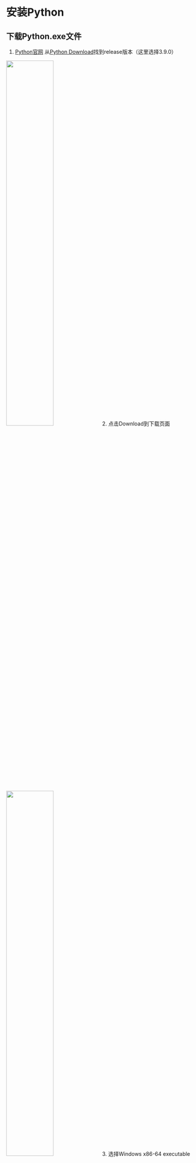 # 安装Python  
## 下载Python.exe文件
1. [Python官网](https://www.python.org)
从[Python Download](https://www.python.org/downloads/)找到release版本（这里选择3.9.0）
<img src="../../../raw/main/Notes/Images/Env_Python/1.png" width="50%">  
2. 点击Download到下载页面
<img src="../../../raw/main/Notes/Images/Env_Python/2.png" width="50%">  
3. 选择Windows x86-64 executable installer下载
## 安装Python
1. 使用管理员模式运行安装Python  
<img src="../../../raw/main/Notes/Images/Env_Python/3.png" width="50%">
2. 勾选Add Python XX to PATH 
<img src="../../../raw/main/Notes/Images/Env_Python/4.png" width="50%">
3. 选择Customize installation
<img src="../../../raw/main/Notes/Images/Env_Python/5.png" width="50%">
4. 保持选线，选择下一步
<img src="../../../raw/main/Notes/Images/Env_Python/6.png" width="50%">
5. 更改安装路径,这里我选择了D:\PY39
<img src="../../../raw/main/Notes/Images/Env_Python/7.png" width="50%">
<img src="../../../raw/main/Notes/Images/Env_Python/8.png" width="50%">
6. 安装完成
<img src="../../../raw/main/Notes/Images/Env_Python/9.png" width="50%">
<img src="../../../raw/main/Notes/Images/Env_Python/12.png" width="50%">
7. 测试安装是否成功,打开Command Prompt,输入py --version,显示python版本表示安装成功  
<img src="../../../raw/main/Notes/Images/Env_Python/10.png" width="50%">
8. 设置环境变量
- 我的电脑->属性  
<img src="../../../raw/main/Notes/Images/Env_Python/11.png" width="50%">
- 点击高级系统设置
<img src="../../../raw/main/Notes/Images/Env_Python/13.png" width="50%">
- 点击环境变量,在系统变量中找到Path，选择编辑
<img src="../../../raw/main/Notes/Images/Env_Python/14.png" width="50%">
<img src="../../../raw/main/Notes/Images/Env_Python/15.png" width="50%">
- 找到将Python的安装路径和PIP路径
PIP是Python的包管理工具,稍后会介绍如何使用
<img src="../../../raw/main/Notes/Images/Env_Python/16.png" width="50%">
<img src="../../../raw/main/Notes/Images/Env_Python/17.png" width="50%">
添加路径到Path变量中,当前的例子中为;D:\PY39;D:\PY39\Scripts
<img src="../../../raw/main/Notes/Images/Env_Python/18.png" width="50%">
9. 验证Python和PIP环境变量是否成功
打开Command Prompt,输入python,如果看到python信息,表示环境变量生效
<img src="../../../raw/main/Notes/Images/Env_Python/19.png" width="50%">
输入pip,看到如下信息，表示环境变量生效
<img src="../../../raw/main/Notes/Images/Env_Python/20.png" width="50%">
到现在为止,python已经安装成功，并且可以正常使用了